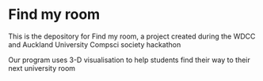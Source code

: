 # Find my room 
This is the depository for Find my room, a project created during the WDCC and Auckland University Compsci society hackathon

Our program uses 3-D visualisation to help students find their way to their next university room
